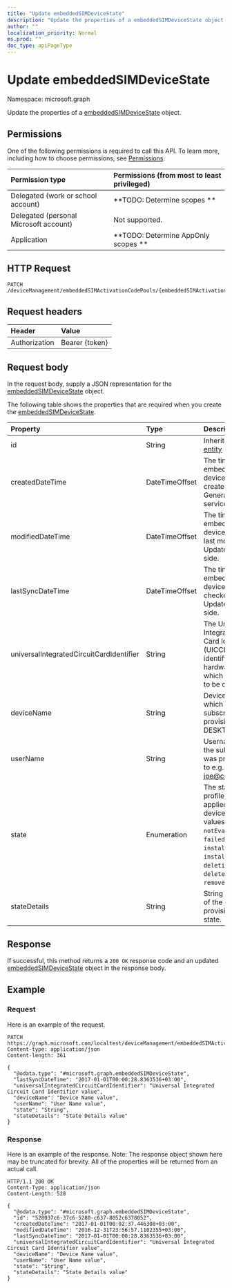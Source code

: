 ```yaml
---
title: "Update embeddedSIMDeviceState"
description: "Update the properties of a embeddedSIMDeviceState object."
author: ""
localization_priority: Normal
ms.prod: ""
doc_type: apiPageType
---
```


# Update embeddedSIMDeviceState

Namespace: microsoft.graph

Update the properties of a [embeddedSIMDeviceState](../resources/embeddedsimdevicestate.md) object.

## Permissions
One of the following permissions is required to call this API. To learn more, including how to choose permissions, see [Permissions](/concepts/permissions-reference.md).

|Permission type|Permissions (from most to least privileged)|
|:---|:---|
|Delegated (work or school account)|**TODO: Determine scopes **|
|Delegated (personal Microsoft account)|Not supported.|
|Application|**TODO: Determine AppOnly scopes **|

## HTTP Request
<!-- {
  "blockType": "ignored"
}
-->
``` http
PATCH /deviceManagement/embeddedSIMActivationCodePools/{embeddedSIMActivationCodePoolId}/deviceStates/{embeddedSIMDeviceStateId}
```

## Request headers
|Header|Value|
|:---|:---|
|Authorization|Bearer {token}|

## Request body
In the request body, supply a JSON representation for the [embeddedSIMDeviceState](../resources/embeddedsimdevicestate.md) object.

The following table shows the properties that are required when you create the [embeddedSIMDeviceState](../resources/embeddedsimdevicestate.md).

|Property|Type|Description|
|:---|:---|:---|
|id|String| Inherited from [entity](../resources/entity.md)|
|createdDateTime|DateTimeOffset|The time the embedded SIM device status was created. Generated service side.|
|modifiedDateTime|DateTimeOffset|The time the embedded SIM device status was last modified. Updated service side.|
|lastSyncDateTime|DateTimeOffset|The time the embedded SIM device last checked in. Updated service side.|
|universalIntegratedCircuitCardIdentifier|String|The Universal Integrated Circuit Card Identifier (UICCID) identifying the hardware onto which a profile is to be deployed.|
|deviceName|String|Device name to which the subscription was provisioned e.g. DESKTOP-JOE|
|userName|String|Username which the subscription was provisioned to e.g. joe@contoso.com|
|state|Enumeration|The state of the profile operation applied to the device. Possible values are: `notEvaluated`, `failed`, `installing`, `installed`, `deleting`, `error`, `deleted`, `removedByUser`.|
|stateDetails|String|String description of the provisioning state.|



## Response
If successful, this method returns a `200 OK` response code and an updated [embeddedSIMDeviceState](../resources/embeddedsimdevicestate.md) object in the response body.

## Example

### Request
Here is an example of the request.
<!-- {
  "blockType": "request",
  "name": "update_embeddedsimdevicestate"
}
-->
``` http
PATCH https://graph.microsoft.com/localtest/deviceManagement/embeddedSIMActivationCodePools/{embeddedSIMActivationCodePoolId}/deviceStates/{embeddedSIMDeviceStateId}
Content-type: application/json
Content-length: 361

{
  "@odata.type": "#microsoft.graph.embeddedSIMDeviceState",
  "lastSyncDateTime": "2017-01-01T00:00:28.8363536+03:00",
  "universalIntegratedCircuitCardIdentifier": "Universal Integrated Circuit Card Identifier value",
  "deviceName": "Device Name value",
  "userName": "User Name value",
  "state": "String",
  "stateDetails": "State Details value"
}
```

### Response
Here is an example of the response. Note: The response object shown here may be truncated for brevity. All of the properties will be returned from an actual call.
<!-- {
  "blockType": "response",
  "truncated": true
}
-->
``` http
HTTP/1.1 200 OK
Content-Type: application/json
Content-Length: 528

{
  "@odata.type": "#microsoft.graph.embeddedSIMDeviceState",
  "id": "528037c6-37c6-5280-c637-8052c6378052",
  "createdDateTime": "2017-01-01T00:02:37.446308+03:00",
  "modifiedDateTime": "2016-12-31T23:56:57.1102355+03:00",
  "lastSyncDateTime": "2017-01-01T00:00:28.8363536+03:00",
  "universalIntegratedCircuitCardIdentifier": "Universal Integrated Circuit Card Identifier value",
  "deviceName": "Device Name value",
  "userName": "User Name value",
  "state": "String",
  "stateDetails": "State Details value"
}
```

